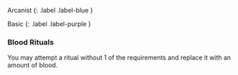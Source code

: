 
Arcanist
{: .label .label-blue }

Basic
{: .label .label-purple }
### Blood Rituals
You may attempt a ritual without 1 of the requirements and replace it with an amount of blood.